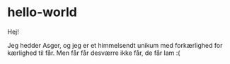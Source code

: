 # hello-world

Hej!

Jeg hedder Asger, og jeg er et himmelsendt unikum med forkærlighed for kærlighed til får. Men får får desværre ikke får, de får lam :(
